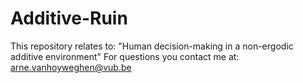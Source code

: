 # Additive-Ruin
This repository relates to: "Human decision-making in a non-ergodic additive environment" For questions you contact me at: arne.vanhoyweghen@vub.be
